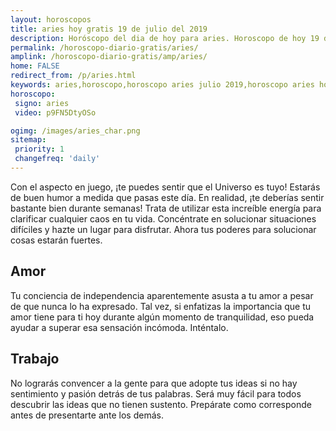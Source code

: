 ```yaml
---
layout: horoscopos
title: aries hoy gratis 19 de julio del 2019 
description: Horóscopo del dia de hoy para aries. Horoscopo de hoy 19 de julio del 2019. Las predicciones de amor, trabajo, vida personal gratis.
permalink: /horoscopo-diario-gratis/aries/
amplink: /horoscopo-diario-gratis/amp/aries/
home: FALSE
redirect_from: /p/aries.html
keywords: aries,horoscopo,horoscopo aries julio 2019,horoscopo aries hoy,tarot aries julio 2019,horoscopo aries,tarot aries hoy,horoscopo de hoy,horoscopo diario,tarot del amor,horoscopo de hoy aries,horoscopo diario del tarot, Horoscopo de hoy aries 19 de julio del 2019,horóscopo del día,signos zodiacales 2019, el horoscopo de hoy
horoscopo:
 signo: aries
 video: p9FN5DtyOSo

ogimg: /images/aries_char.png
sitemap:
 priority: 1
 changefreq: 'daily'
---
```



Con el aspecto en juego, ¡te puedes sentir que el Universo es tuyo! Estarás de buen humor a medida que pasas este día. En realidad, ¡te deberías sentir bastante bien durante semanas! Trata de utilizar esta increíble energía para clarificar cualquier caos en tu vida. Concéntrate en solucionar situaciones difíciles y hazte un lugar para disfrutar. Ahora tus poderes para solucionar cosas estarán fuertes.

## Amor

Tu conciencia de independencia aparentemente asusta a tu amor a pesar de que nunca lo ha expresado. Tal vez, si enfatizas la importancia que tu amor tiene para ti hoy durante algún momento de tranquilidad, eso pueda ayudar a superar esa sensación incómoda. Inténtalo.

## Trabajo

No lograrás convencer a la gente para que adopte tus ideas si no hay sentimiento y pasión detrás de tus palabras. Será muy fácil para todos descubrir las ideas que no tienen sustento. Prepárate como corresponde antes de presentarte ante los demás.